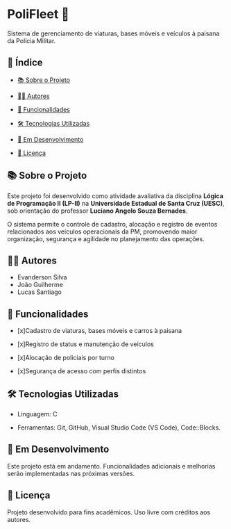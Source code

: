 # PoliFleet 🚓

Sistema de gerenciamento de viaturas, bases móveis e veículos à paisana da Polícia Militar.

## 📑 Índice

 - <a href="#-sobre-o-projeto">📚 Sobre o Projeto </a>

 - <a href="#-autores">👨‍💻 Autores</a>

 - <a href="#-funcionalidades">🎯 Funcionalidades</a>

 - <a href="#️-tecnologias-utilizadas">🛠️ Tecnologias Utilizadas</a>

 - <a href="#-em-desenvolvimento">🚧 Em Desenvolvimento</a>

 - <a href="#-licença">📄 Licença</a>

## 📚 Sobre o Projeto

Este projeto foi desenvolvido como atividade avaliativa da disciplina **Lógica de Programação II (LP-II)** na **Universidade Estadual de Santa Cruz (UESC)**, sob orientação do professor **Luciano Angelo Souza Bernades**.

O sistema permite o controle de cadastro, alocação e registro de eventos relacionados aos veículos operacionais da PM, promovendo maior organização, segurança e agilidade no planejamento das operações.

## 👨‍💻 Autores

- Evanderson Silva  
- João Guilherme  
- Lucas Santiago

## 🎯 Funcionalidades

- [x]Cadastro de viaturas, bases móveis e carros à paisana  

- [x]Registro de status e manutenção de veículos  

- [x]Alocação de policiais por turno  

- [x]Segurança de acesso com perfis distintos  

## 🛠️ Tecnologias Utilizadas

- Linguagem: C 
 
- Ferramentas: Git, GitHub, Visual Studio Code (VS Code), Code::Blocks.


## 🚧 Em Desenvolvimento

Este projeto está em andamento. Funcionalidades adicionais e melhorias serão implementadas nas próximas versões.

## 📄 Licença

Projeto desenvolvido para fins acadêmicos. Uso livre com créditos aos autores.